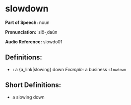 # slowdown

**Part of Speech:** noun

**Pronunciation:** ˈslō-ˌdau̇n

**Audio Reference:** slowdo01

## Definitions:
- **:** a {a_link|slowing} down 
  *Example:* a business `slowdown`

## Short Definitions:
- a slowing down
